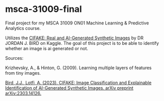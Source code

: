 # msca-31009-final
Final project for my MSCA 31009 ON01 Machine Learning &amp; Predictive Analytics course.

Utilizes the [CIFAKE: Real and AI-Generated Synthetic Images](https://www.kaggle.com/datasets/birdy654/cifake-real-and-ai-generated-synthetic-images) by DR JORDAN J. BIRD on Kaggle. The goal of this project is to be able to identify whether an image is ai generated or not.


Sources:

Krizhevsky, A., & Hinton, G. (2009). Learning multiple layers of features from tiny images.

[Bird, J.J., Lotfi, A. (2023). CIFAKE: Image Classification and Explainable Identification of AI-Generated Synthetic Images. arXiv preprint arXiv:2303.14126.](https://arxiv.org/abs/2303.14126)